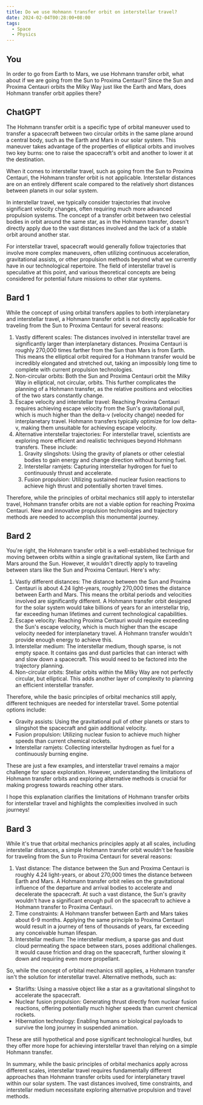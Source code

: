 ```yaml
---
title: Do we use Hohmann transfer orbit on interstellar travel?
date: 2024-02-04T00:28:00+08:00
tags:
  - Space
  - Physics
---
```

## You
In order to go from Earth to Mars, we use Hohmann transfer orbit, what about if we are going from the Sun to Proxima Centauri? Since the Sun and Proxima Centauri orbits the Milky Way just like the Earth and Mars, does Hohmann transfer orbit applies there?

## ChatGPT
The Hohmann transfer orbit is a specific type of orbital maneuver used to transfer a spacecraft between two circular orbits in the same plane around a central body, such as the Earth and Mars in our solar system. This maneuver takes advantage of the properties of elliptical orbits and involves two key burns: one to raise the spacecraft's orbit and another to lower it at the destination.

When it comes to interstellar travel, such as going from the Sun to Proxima Centauri, the Hohmann transfer orbit is not applicable. Interstellar distances are on an entirely different scale compared to the relatively short distances between planets in our solar system.

In interstellar travel, we typically consider trajectories that involve significant velocity changes, often requiring much more advanced propulsion systems. The concept of a transfer orbit between two celestial bodies in orbit around the same star, as in the Hohmann transfer, doesn't directly apply due to the vast distances involved and the lack of a stable orbit around another star.

For interstellar travel, spacecraft would generally follow trajectories that involve more complex maneuvers, often utilizing continuous acceleration, gravitational assists, or other propulsion methods beyond what we currently have in our technological repertoire. The field of interstellar travel is speculative at this point, and various theoretical concepts are being considered for potential future missions to other star systems.

## Bard 1
While the concept of using orbital transfers applies to both interplanetary and interstellar travel, a Hohmann transfer orbit is not directly applicable for traveling from the Sun to Proxima Centauri for several reasons:

1. Vastly different scales: The distances involved in interstellar travel are significantly larger than interplanetary distances. Proxima Centauri is roughly 270,000 times farther from the Sun than Mars is from Earth. This means the elliptical orbit required for a Hohmann transfer would be incredibly elongated and stretched out, taking an impossibly long time to complete with current propulsion technologies.
2. Non-circular orbits: Both the Sun and Proxima Centauri orbit the Milky Way in elliptical, not circular, orbits. This further complicates the planning of a Hohmann transfer, as the relative positions and velocities of the two stars constantly change.
3. Escape velocity and interstellar travel: Reaching Proxima Centauri requires achieving escape velocity from the Sun's gravitational pull, which is much higher than the delta-v (velocity change) needed for interplanetary travel. Hohmann transfers typically optimize for low delta-v, making them unsuitable for achieving escape velocity.
4. Alternative interstellar trajectories: For interstellar travel, scientists are exploring more efficient and realistic techniques beyond Hohmann transfers. These include:
   1. Gravity slingshots: Using the gravity of planets or other celestial bodies to gain energy and change direction without burning fuel.
   2. Interstellar ramjets: Capturing interstellar hydrogen for fuel to continuously thrust and accelerate.
   3. Fusion propulsion: Utilizing sustained nuclear fusion reactions to achieve high thrust and potentially shorten travel times.

Therefore, while the principles of orbital mechanics still apply to interstellar travel, Hohmann transfer orbits are not a viable option for reaching Proxima Centauri. New and innovative propulsion technologies and trajectory methods are needed to accomplish this monumental journey.

## Bard 2
You're right, the Hohmann transfer orbit is a well-established technique for moving between orbits within a single gravitational system, like Earth and Mars around the Sun. However, it wouldn't directly apply to traveling between stars like the Sun and Proxima Centauri. Here's why:

1. Vastly different distances: The distance between the Sun and Proxima Centauri is about 4.24 light-years, roughly 270,000 times the distance between Earth and Mars. This means the orbital periods and velocities involved are significantly different. A Hohmann transfer orbit designed for the solar system would take billions of years for an interstellar trip, far exceeding human lifetimes and current technological capabilities.
2. Escape velocity: Reaching Proxima Centauri would require exceeding the Sun's escape velocity, which is much higher than the escape velocity needed for interplanetary travel. A Hohmann transfer wouldn't provide enough energy to achieve this.
3. Interstellar medium: The interstellar medium, though sparse, is not empty space. It contains gas and dust particles that can interact with and slow down a spacecraft. This would need to be factored into the trajectory planning.
4. Non-circular orbits: Stellar orbits within the Milky Way are not perfectly circular, but elliptical. This adds another layer of complexity to planning an efficient interstellar transfer.

Therefore, while the basic principles of orbital mechanics still apply, different techniques are needed for interstellar travel. Some potential options include:

* Gravity assists: Using the gravitational pull of other planets or stars to slingshot the spacecraft and gain additional velocity.
* Fusion propulsion: Utilizing nuclear fusion to achieve much higher speeds than current chemical rockets.
* Interstellar ramjets: Collecting interstellar hydrogen as fuel for a continuously burning engine.

These are just a few examples, and interstellar travel remains a major challenge for space exploration. However, understanding the limitations of Hohmann transfer orbits and exploring alternative methods is crucial for making progress towards reaching other stars.

I hope this explanation clarifies the limitations of Hohmann transfer orbits for interstellar travel and highlights the complexities involved in such journeys!

## Bard 3
While it's true that orbital mechanics principles apply at all scales, including interstellar distances, a simple Hohmann transfer orbit wouldn't be feasible for traveling from the Sun to Proxima Centauri for several reasons:

1. Vast distance: The distance between the Sun and Proxima Centauri is roughly 4.24 light-years, or about 270,000 times the distance between Earth and Mars. A Hohmann transfer orbit relies on the gravitational influence of the departure and arrival bodies to accelerate and decelerate the spacecraft. At such a vast distance, the Sun's gravity wouldn't have a significant enough pull on the spacecraft to achieve a Hohmann transfer to Proxima Centauri.
2. Time constraints: A Hohmann transfer between Earth and Mars takes about 6-9 months. Applying the same principle to Proxima Centauri would result in a journey of tens of thousands of years, far exceeding any conceivable human lifespan.
3. Interstellar medium: The interstellar medium, a sparse gas and dust cloud permeating the space between stars, poses additional challenges. It would cause friction and drag on the spacecraft, further slowing it down and requiring even more propellant.

So, while the concept of orbital mechanics still applies, a Hohmann transfer isn't the solution for interstellar travel. Alternative methods, such as:

* Starlifts: Using a massive object like a star as a gravitational slingshot to accelerate the spacecraft.
* Nuclear fusion propulsion: Generating thrust directly from nuclear fusion reactions, offering potentially much higher speeds than current chemical rockets.
* Hibernation technology: Enabling humans or biological payloads to survive the long journey in suspended animation.

These are still hypothetical and pose significant technological hurdles, but they offer more hope for achieving interstellar travel than relying on a simple Hohmann transfer.

In summary, while the basic principles of orbital mechanics apply across different scales, interstellar travel requires fundamentally different approaches than Hohmann transfer orbits used for interplanetary travel within our solar system. The vast distances involved, time constraints, and interstellar medium necessitate exploring alternative propulsion and travel methods.